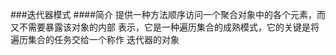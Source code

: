 ###迭代器模式
####简介
    提供一种方法顺序访问一个聚合对象中的各个元素，而又不需要暴露该对象的内部
    表示，它是一种遍历集合的成熟模式，它的关键是将遍历集合的任务交给一个称作
    迭代器的对象